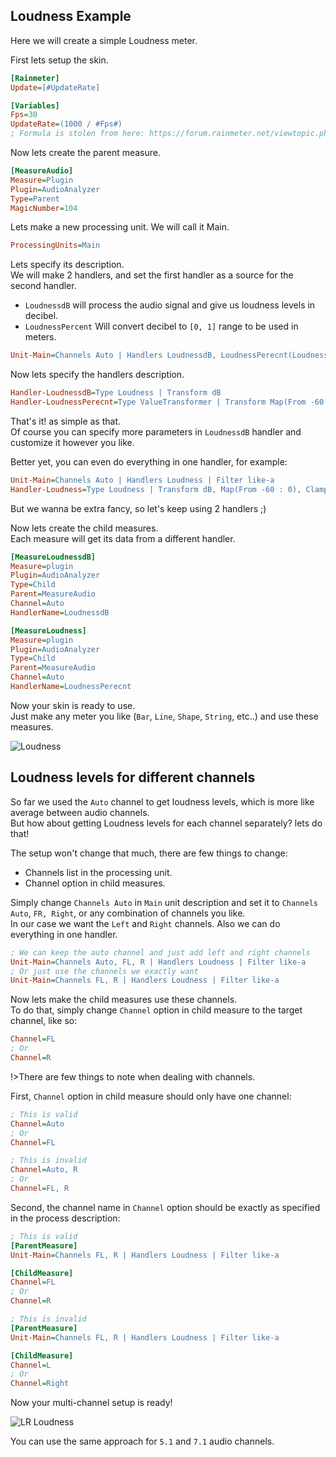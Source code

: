 ## Loudness Example

Here we will create a simple Loudness meter.

First lets setup the skin.

```ini
[Rainmeter]
Update=[#UpdateRate]

[Variables]
Fps=30
UpdateRate=(1000 / #Fps#)
; Formula is stolen from here: https://forum.rainmeter.net/viewtopic.php?t=26831#p140108
```

Now lets create the parent measure.

```ini
[MeasureAudio]
Measure=Plugin
Plugin=AudioAnalyzer
Type=Parent
MagicNumber=104
```

Lets make a new processing unit. We will call it Main.

```ini
ProcessingUnits=Main
```

Lets specify its description.<br/>
We will make 2 handlers, and set the first handler as a source for the second handler.

- `LoudnessdB` will process the audio signal and give us loudness levels in decibel.
- `LoudnessPercent` Will convert decibel to `[0, 1]` range to be used in meters.

```ini
Unit-Main=Channels Auto | Handlers LoudnessdB, LoudnessPerecnt(LoudnessdB) | Filter like-a
```

Now lets specify the handlers description.

```ini
Handler-LoudnessdB=Type Loudness | Transform dB
Handler-LoudnessPerecnt=Type ValueTransformer | Transform Map(From -60 : 0), Clamp
```

That's it! as simple as that.<br/>
Of course you can specify more parameters in `LoudnessdB` handler and customize it however you like.

Better yet, you can even do everything in one handler, for example:

```ini
Unit-Main=Channels Auto | Handlers Loudness | Filter like-a
Handler-Loudness=Type Loudness | Transform dB, Map(From -60 : 0), Clamp | UpdatesPerSecond [#Fps]
```

But we wanna be extra fancy, so let's keep using 2 handlers ;)

Now lets create the child measures.<br/>
Each measure will get its data from a different handler.

```ini
[MeasureLoudnessdB]
Measure=plugin
Plugin=AudioAnalyzer
Type=Child
Parent=MeasureAudio
Channel=Auto
HandlerName=LoudnessdB

[MeasureLoudness]
Measure=plugin
Plugin=AudioAnalyzer
Type=Child
Parent=MeasureAudio
Channel=Auto
HandlerName=LoudnessPerecnt
```

Now your skin is ready to use.<br/>
Just make any meter you like (`Bar`, `Line`, `Shape`, `String`, etc..) and use these measures.

![Loudness](/examples/loudness.PNG "Loudness meter")

## Loudness levels for different channels

So far we used the `Auto` channel to get loudness levels, which is more like average between audio channels.<br/>
But how about getting Loudness levels for each channel separately? lets do that!

The setup won't change that much, there are few things to change:

- Channels list in the processing unit.
- Channel option in child measures.

Simply change `Channels Auto` in `Main` unit description and set it to `Channels Auto`, `FR, Right`, or any combination of channels you like.<br/>
In our case we want the `Left` and `Right` channels. Also we can do everything in one handler.

```ini
; We can keep the auto channel and just add left and right channels
Unit-Main=Channels Auto, FL, R | Handlers Loudness | Filter like-a
; Or just use the channels we exactly want
Unit-Main=Channels FL, R | Handlers Loudness | Filter like-a
```

Now lets make the child measures use these channels.<br/>
To do that, simply change `Channel` option in child measure to the target channel, like so:

```ini
Channel=FL
; Or
Channel=R
```

!>There are few things to note when dealing with channels.

First, `Channel` option in child measure should only have one channel:

```ini
; This is valid
Channel=Auto
; Or
Channel=FL

; This is invalid
Channel=Auto, R
; Or
Channel=FL, R
```

Second, the channel name in `Channel` option should be exactly as specified in the process description:

```ini
; This is valid
[ParentMeasure]
Unit-Main=Channels FL, R | Handlers Loudness | Filter like-a

[ChildMeasure]
Channel=FL
; Or
Channel=R

; This is invalid
[ParentMeasure]
Unit-Main=Channels FL, R | Handlers Loudness | Filter like-a

[ChildMeasure]
Channel=L
; Or
Channel=Right
```

Now your multi-channel setup is ready!

![LR Loudness](/examples/loudness-lr.PNG "LR Loudness meter")

You can use the same approach for `5.1` and `7.1` audio channels.
